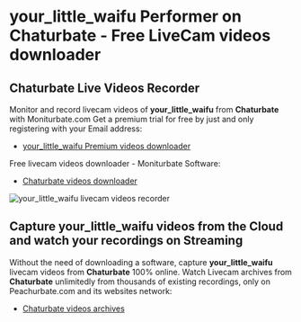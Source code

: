# your_little_waifu Performer on Chaturbate - Free LiveCam videos downloader

## Chaturbate Live Videos Recorder

Monitor and record livecam videos of **your_little_waifu** from **Chaturbate** with Moniturbate.com
Get a premium trial for free by just and only registering with your Email address:
* [your_little_waifu Premium videos downloader](https://moniturbate.com/request-demo-licence-key.html)

Free livecam videos downloader - Moniturbate Software:
* [Chaturbate videos downloader](https://moniturbate.com/moniturbate-download-software.html)

![your_little_waifu livecam videos recorder](https://peachurnet.com/templates/moniturbate-software.png)


## Capture your_little_waifu videos from the Cloud and watch your recordings on Streaming

Without the need of downloading a software, capture **your_little_waifu** livecam videos from **Chaturbate** 100% online.
Watch Livecam archives from **Chaturbate** unlimitedly from thousands of existing recordings, only on Peachurbate.com and its websites network:
* [Chaturbate videos archives](https://peachurnet.com/)